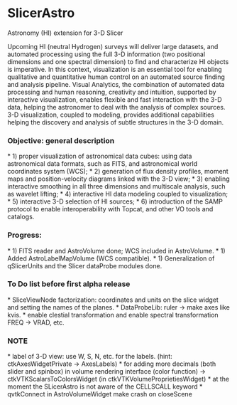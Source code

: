 # SlicerAstro
Astronomy (HI) extension for 3-D Slicer

Upcoming HI (neutral Hydrogen) surveys will deliver large datasets, and automated processing using the full 3-D information (two positional dimensions and one spectral dimension) to find and characterize HI objects is imperative. In this context, visualization is an essential tool for enabling qualitative and quantitative human control on an automated source finding and analysis pipeline. Visual Analytics, the combination of automated data processing and human reasoning, creativity and intuition, supported by interactive visualization, enables flexible and fast interaction with the 3-D data, helping the astronomer to deal with the analysis of complex sources. 3-D visualization, coupled to modeling, provides additional capabilities helping the discovery and analysis of subtle structures in the 3-D domain.

<h3> Objective: general description</h3>
* 1) proper visualization of astronomical data cubes: using data astronomical data formats, such as FITS, and astronomical world coordinates system (WCS);
* 2) generation of flux density profiles, moment maps and position-velocity diagrams linked with the 3-D view;
* 3) enabling interactive smoothing in all three dimensions and multiscale analysis, such as wavelet lifting;
* 4) interactive HI data modeling coupled to visualization;
* 5) interactive 3-D selection of HI sources;
* 6) introduction of the SAMP protocol to enable interoperability with Topcat, and other VO tools and catalogs.
</div>

<h3> Progress:  </h3>
* 1) FITS reader and AstroVolume done; WCS included in AstroVolume.
* 1) Added AstroLabelMapVolume (WCS compatible).
* 1) Generalization of qSlicerUnits and the Slicer dataProbe modules done.
</div>

<h3> To Do list before first alpha release  </h3>
* SliceViewNode factorization: coordinates and units on the slice widget and setting the names of the planes.
* DataProbeLib: ruler -> make axes like kvis.
* enable clestial transformation and enable spectral transformation FREQ -> VRAD, etc.
</div>

<h3> NOTE  </h3>
* label of 3-D view:  use W, S, N, etc. for the labels. (hint: ctkAxesWidgetPrivate -> AxesLabels)
* for adding more decimals (both slider and spinbox) in volume rendering interface (color function) -> ctkVTKScalarsToColorsWidget (in ctkVTKVolumeProprietiesWidget)
* at the moment the SLicerAstro is not aware of the CELLSCALL keyword
* qvtkConnect in AstroVolumeWidget make crash on closeScene
</div>


